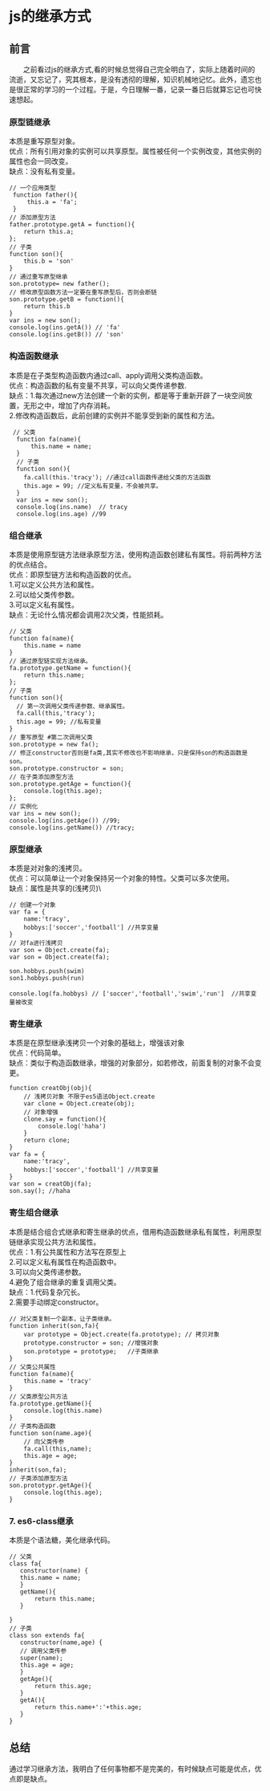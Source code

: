# js的继承方式

## 前言

  之前看过js的继承方式,看的时候总觉得自己完全明白了，实际上随着时间的流逝，又忘记了，究其根本，是没有透彻的理解，知识机械地记忆。此外，遗忘也是很正常的学习的一个过程。于是，今日理解一番，记录一番日后就算忘记也可快速想起。

### 原型链继承 

本质是重写原型对象。\
优点：所有引用对象的实例可以共享原型。属性被任何一个实例改变，其他实例的属性也会一同改变。\
缺点：没有私有变量。

```
// 一个应用类型
 function father(){
     this.a = 'fa';
 }
// 添加原型方法
father.prototype.getA = function(){
    return this.a;
};
// 子类 
function son(){
    this.b = 'son'
}
// 通过重写原型继承
son.prototype= new father();
// 修改原型函数方法一定要在重写原型后，否则会断链
son.prototype.getB = function(){
    return this.b
}
var ins = new son();
console.log(ins.getA()) // 'fa'
console.log(ins.getB()) // 'son'
```

### 构造函数继承 

本质是在子类型构造函数内通过call、apply调用父类构造函数。\
优点：构造函数的私有变量不共享，可以向父类传递参数.\
缺点：1.每次通过new方法创建一个新的实例，都是等于重新开辟了一块空间放置，无形之中，增加了内存消耗。\
2.修改构造函数后，此前创建的实例并不能享受到新的属性和方法。

```
 // 父类
  function fa(name){
      this.name = name;
  }
  // 子类
  function son(){
    fa.call(this.'tracy'); //通过call函数传递给父类的方法函数
    this.age = 99; //定义私有变量，不会被共享。
  }
  var ins = new son();
  console.log(ins.name)  // tracy
  console.log(ins.age) //99
```

### 组合继承 

本质是使用原型链方法继承原型方法，使用构造函数创建私有属性。将前两种方法的优点结合。\
优点：即原型链方法和构造函数的优点。\
1.可以定义公共方法和属性。\
2.可以给父类传参数。\
3.可以定义私有属性。\
缺点：无论什么情况都会调用2次父类，性能损耗。

```
// 父类
function fa(name){
    this.name = name
}
// 通过原型链实现方法继承。
fa.prototype.getName = function(){
    return this.name;
};
// 子类
function son(){
  // 第一次调用父类传递参数、继承属性。
  fa.call(this,'tracy');
  this.age = 99; //私有变量
}
// 重写原型 #第二次调用父类
son.prototype = new fa();
// 修正constructor否则是fa类,其实不修改也不影响继承，只是保持son的构造函数是son。
son.prototype.constructor = son;
// 在子类添加原型方法
son.prototype.getAge = function(){
    console.log(this.age);
};
// 实例化
var ins = new son();
console.log(ins.getAge()) //99;
console.log(ins.getName()) //tracy;
```

### 原型继承 

本质是对对象的浅拷贝。\
优点：可以简单让一个对象保持另一个对象的特性。父类可以多次使用。\
缺点：属性是共享的(浅拷贝)\


```
// 创建一个对象
var fa = {
    name:'tracy',
    hobbys:['soccer','football'] //共享变量
}
// 对fa进行浅拷贝
var son = Object.create(fa);
var son = Object.create(fa);

son.hobbys.push(swim)
son1.hobbys.push(run)

console.log(fa.hobbys) // ['soccer','football','swim','run']  //共享变量被改变
```

### 寄生继承 

本质是在原型继承浅拷贝一个对象的基础上，增强该对象\
优点：代码简单。\
缺点：类似于构造函数继承，增强的对象部分，如若修改，前面复制的对象不会变更。

```
function creatObj(obj){
    // 浅拷贝对象 不限于es5语法Object.create
    var clone = Object.create(obj);
    // 对象增强
    clone.say = function(){
        console.log('haha')
    }
    return clone;
}
var fa = {
    name:'tracy',
    hobbys:['soccer','football'] //共享变量
}
var son = creatObj(fa);
son.say(); //haha
```

### 寄生组合继承 

本质是结合组合式继承和寄生继承的优点，借用构造函数继承私有属性，利用原型链继承实现公共方法和属性。\
优点：1.有公共属性和方法写在原型上\
2.可以定义私有属性在构造函数中。\
3.可以向父类传递参数。\
4.避免了组合继承的重复调用父类。\
缺点：1.代码复杂冗长。\
2.需要手动绑定constructor。

```
// 对父类复制一个副本，让子类继承。
function inherit(son,fa){
    var prototype = Object.create(fa.prototype); // 拷贝对象
    prototype.constructor = son; //增强对象
    son.prototype = prototype;   //子类继承
}
// 父类公共属性
function fa(name){
    this.name = 'tracy'
}
// 父类原型公共方法
fa.prototype.getName(){
    console.log(this.name)
}
// 子类构造函数
function son(name.age){
    // 向父类传参
    fa.call(this,name);
    this.age = age;
}
inherit(son,fa);
// 子类添加原型方法
son.prototypr.getAge(){
    console.log(this.age);
}
```

### 7. es6-class继承

本质是个语法糖，美化继承代码。

```
// 父类
class fa{
   constructor(name) {
   this.name = name;
   }
   getName(){
       return this.name;
   }

}
// 子类
class son extends fa{
   constructor(name,age) {
   // 调用父类传参
   super(name);
   this.age = age;
   }
   getAge(){
       return this.age;
   }
   getA(){
       return this.name+':'+this.age;
   }
}
```

## 总结

通过学习继承方法，我明白了任何事物都不是完美的，有时候缺点可能是优点，优点即是缺点。
